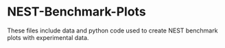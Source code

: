 # NEST-Benchmark-Plots

These files include data and python code used to create NEST benchmark plots with experimental data.
